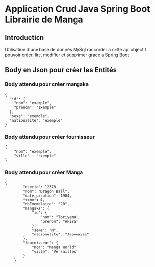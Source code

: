 # Application Crud Java Spring Boot Librairie de Manga


## Introduction

Utilisation d'une base de donnés MySql raccorder a cette api 
objectif pouvoir créer, lire, modifier et supprimer grace a Spring Boot


## Body en Json pour créer les Entités 

### Body attendu pour créer mangaka
```
{
  "id": {
    "nom": "exemple",
    "prenom": "exemple"
  },
  "sexe": "exemple",
  "nationalite": "exemple"
}
```
### Body attendu pour créer fournisseur
```
{
    "nom": "exemple",
    "ville" : "exemple"
}
```
### Body attendu pour créer Manga
```
{
        "nserie": 12378,
        "nom": "Dragon Ball",
        "date_parution": 1984,
        "tome": 5,
        "nbExemplaire": "20",
        "mangaka": {
            "id": {
                "nom": "Toriyama",
                "prenom": "Akira"
            },
            "sexe": "M",
            "nationalite": "Japonaise"
        },
        "fournisseur": {
            "nom": "Manga World",
            "ville": "Versailles"
        }
    }
```    

